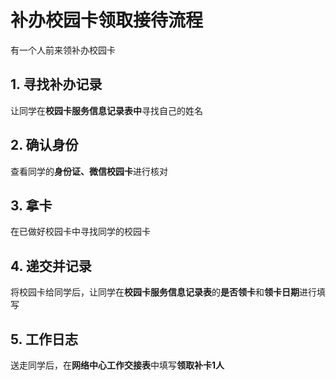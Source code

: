 # 补办校园卡领取接待流程
有一个人前来领补办校园卡

## 1. 寻找补办记录
让同学在**校园卡服务信息记录表中**寻找自己的姓名

## 2. 确认身份
查看同学的**身份证、微信校园卡**进行核对

## 3. 拿卡
在已做好校园卡中寻找同学的校园卡

## 4. 递交并记录
将校园卡给同学后，让同学在**校园卡服务信息记录表**的**是否领卡**和**领卡日期**进行填写

## 5. 工作日志
送走同学后，在**网络中心工作交接表**中填写**领取补卡1人**